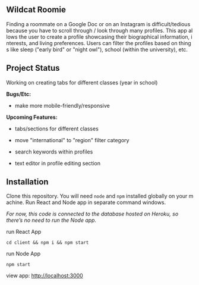 ## Wildcat Roomie

Finding a roommate on a Google Doc or on an Instagram is difficult/tedious because you have to scroll through / look through many profiles. This app allows the user to create a profile showcasing their biographical information, interests, and living preferences. Users can filter the profiles based on things like sleep ("early bird" or "night owl"), school (within the university), etc.

## Project Status 

Working on creating tabs for different classes (year in school)

**Bugs/Etc:**

- make more mobile-friendly/responsive

**Upcoming Features:**

- tabs/sections for different classes

- move "international" to "region" filter category

- search keywords within profiles

- text editor in profile editing section

## Installation

Clone this repository. You will need `node` and `npm` installed globally on your machine. Run React and Node app in separate command windows. 

*For now, this code is connected to the database hosted on Heroku, so there’s no need to run the Node app.*

run React App

`cd client && npm i && npm start`

run Node App

`npm start`

view app: [http://localhost:3000](http://localhost:3000)
